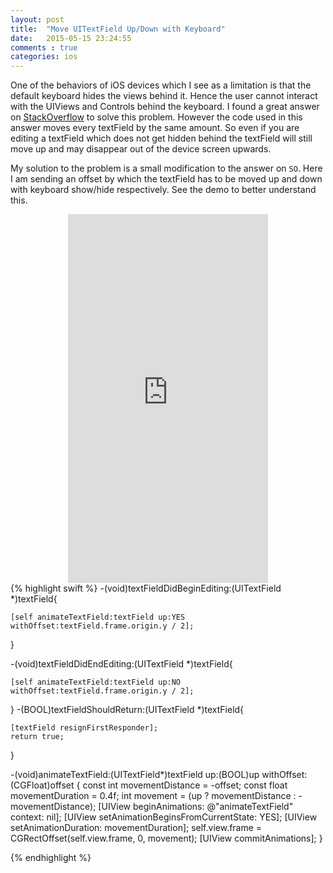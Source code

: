 ```yaml
---
layout: post
title:  "Move UITextField Up/Down with Keyboard"
date:   2015-05-15 23:24:55
comments : true
categories: ios
---
```


One of the behaviors of iOS devices which I see as a limitation is that the default keyboard hides the views behind it. Hence the user cannot interact with the UIViews and Controls behind the keyboard. I found a great answer on [StackOverflow](http://stackoverflow.com/a/26561723/2286267) to solve this problem. However the code used in this answer moves every textField by the same amount. So even if you are editing a textField which does not get hidden behind the textField will still move up and may disappear out of the device screen upwards. 

My solution to the problem is a small modification to the answer on `SO`. Here I am sending an offset by which the textField has to be moved up and down with keyboard show/hide respectively. See the demo to better understand this.
<center>
<iframe width="320" height="590" src="https://www.youtube.com/embed/ADLdPehMUYc" frameborder="0" allowfullscreen></iframe>
</center>
{% highlight swift %}
-(void)textFieldDidBeginEditing:(UITextField *)textField{
    
    [self animateTextField:textField up:YES withOffset:textField.frame.origin.y / 2];
}

-(void)textFieldDidEndEditing:(UITextField *)textField{
    
    [self animateTextField:textField up:NO withOffset:textField.frame.origin.y / 2];
    
}
-(BOOL)textFieldShouldReturn:(UITextField *)textField{
    
    [textField resignFirstResponder];
    return true;
}

-(void)animateTextField:(UITextField*)textField up:(BOOL)up withOffset:(CGFloat)offset
{
    const int movementDistance = -offset;
    const float movementDuration = 0.4f;
    int movement = (up ? movementDistance : -movementDistance);
    [UIView beginAnimations: @"animateTextField" context: nil];
    [UIView setAnimationBeginsFromCurrentState: YES];
    [UIView setAnimationDuration: movementDuration];
    self.view.frame = CGRectOffset(self.view.frame, 0, movement);
    [UIView commitAnimations];
}

{% endhighlight %}